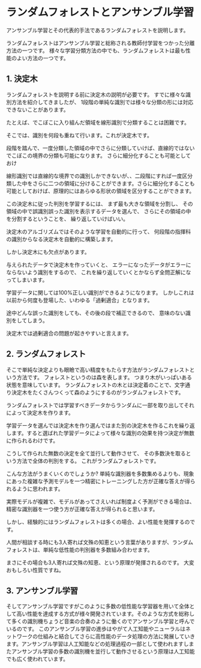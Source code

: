 # ランダムフォレストとアンサンブル学習

アンサンブル学習とその代表的手法であるランダムフォレストを説明します。

ランダムフォレストはアンサンブル学習と総称される教師付学習をつかった分離方法の一つです。
様々な学習分類方法の中でも、ランダムフォレストは最も性能のよい方法の一つです。

## 1. 決定木

ランダムフォレストを説明する前に決定木の説明が必要です。
すでに様々な識別方法を紹介してきましたが、
1段階の単純な識別では様々な分類の形には対応できないことがあります。

たとえば、でこぼこに入り組んだ領域を線形識別で分類することは困難です。

そこでは、識別を何段も重ねて行います。これが決定木です。

段階を踏んで、一度分類した領域の中でさらに分類していけば、直線的ではないでこぼこの境界の分類も可能になります。
さらに細分化することも可能としておけ

線形識別では直線的な境界での識別しかできないが、、二段階にすれば一度区分類した中をさらに二つの領域に分けることができます。さらに細分化することも可能としておけば、原理的にはあらゆる形状の領域を区分することができます。

この決定木に従った判別を学習するには、
まず最も大きな領域を分割し、
その領域の中で誤識別誤った識別を表示するデータを選んで、
さらにその領域の中を分割するということを、
繰り返していけばいい。

決定木のアルゴリズムではそのような学習を自動的に行って、
何段階の指揮科の識別からなる決定木を自動的に構築します。

しかし決定木にも欠点があります。

与えられたデータで決定木を作っていくと、
エラーになったデータがエラーにならないよう識別をするので、
これを繰り返していくとかならず全問正解になってしまいます。

学習データに関しては100%正しい識別ができるようになります。
しかしこれは以前から何度も登場した、いわゆる「過剰適合」となります。

途中どんな誤った識別をしても、その後の段で補正できるので、
意味のない識別をしてしまう。

決定木では過剰適合の問題が起きやすいと言えます。

## 2. ランダムフォレスト
そこで単純な決定よりも眼瞼で高い精度をもたらす方法がランダムフォレストという方法です。
フォレストというのは森を表します。
つまり木がいっぱいある状態を意味しています。
ランダムフォレストの木とは決定着のことで、文字通り決定木をたくさんつくって森のようにするのがランダムフォレストです。

ランダムフォレストでは学習すべきデータからランダムに一部を取り出してそれによって決定木を作ります。

学習データを選んでは決定木を作り選んではまた別の決定木を作るこれを繰り返します。すると選ばれた学習データによって様々な識別の効果を持つ決定が無数に作られるわけです。

こうして作られた無数の決定を全て並行して動作させて、
その多数決を取るという方法で全体の判別をする。
これがランダムフォレストです。

こんな方法がうまくいくのでしょうか?
単純な識別器を多数集めるよりも、現象にあった複雑な予測モデルを一つ精密にトレーニングした方が正確な答えが得られるように思われます。

実際モデルが複雑で、モデルがあってさえいれば制度よく予測ができる場合は、精密な識別器を一つ使う方が正確な答えが得られると思います。

しかし、経験的にはランダムフォレストは多くの場合、よい性能を発揮するのです。

人間が相談する時にも3人寄れば文殊の知恵という言葉がありますが、ランダムフォレストは、単純な低性能の判別器を多数組み合わせます。

まさにその場合も3人寄れば文殊の知恵、という原理が発揮されるのです。
大変おもしろい性質ですね。

## 3. アンサンブル学習
そしてアンサンブル学習ですがこのように多数の低性能な学習器を用いて全体として高い性能を達成する方式が様々開発されています。そのような方式を総称して多くの識別機ちょうど音楽の合奏のように働くのでアンサンブル学習と呼んでいるのです。
このアンサンブル学習の進歩はやがて人工知能やニューラルはネットワークの仕組みと結合してさらに高性能のデータ処理の方法に発展していきます。アンサンブル学習は人工知能などの処理過程の一部として使われますしまたアンサンブル学習の多数の識別機を並行して動作させるという原理は人工知能でも広く使われています。
